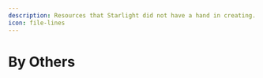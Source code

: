 ```yaml
---
description: Resources that Starlight did not have a hand in creating.
icon: file-lines
---
```


# By Others

